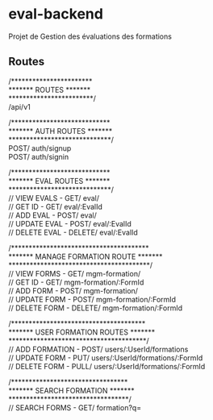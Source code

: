# eval-backend
Projet de Gestion des évaluations des formations

## Routes
/***********************  
*******  ROUTES  *******  
************************/  
/api/v1  

/****************************  
*******  AUTH ROUTES  *******  
*****************************/  
POST/ auth/signup  
POST/ auth/signin  

/****************************  
*******  EVAL ROUTES  *******  
*****************************/  
// VIEW EVALS - GET/ eval/  
// GET ID - GET/ eval/:EvalId  
// ADD EVAL - POST/ eval/  
// UPDATE EVAL - POST/ eval/:EvalId  
// DELETE EVAL - DELETE/ eval/:EvalId  

/***************************************  
*******  MANAGE FORMATION ROUTE  *******  
****************************************/  
// VIEW FORMS - GET/ mgm-formation/  
// GET ID - GET/ mgm-formation/:FormId  
// ADD FORM - POST/ mgm-formation/  
// UPDATE FORM - POST/ mgm-formation/:FormId  
// DELETE FORM - DELETE/ mgm-formation/:FormId  

/**************************************  
*******  USER FORMATION ROUTES  *******  
***************************************/  
// ADD FORMATION - POST/ users/:UserId/formations  
// UPDATE FORM - PUT/ users/:UserId/formations/:FormId  
// DELETE FORM - PULL/ users/:UserId/formations/:FormId  

/*********************************  
*******  SEARCH FORMATION  *******  
**********************************/  
// SEARCH FORMS - GET/ formation?q=